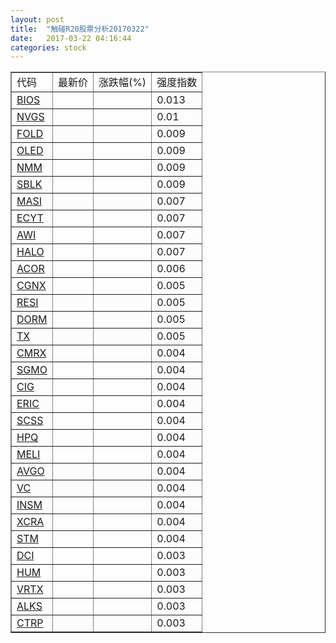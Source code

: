 ```yaml
---
layout: post
title:  "触碰R20股票分析20170322"
date:   2017-03-22 04:16:44
categories: stock
---
```

<script type="text/javascript">
var stockList = []
stockList.push('gb_bios');
stockList.push('gb_nvgs');
stockList.push('gb_fold');
stockList.push('gb_oled');
stockList.push('gb_nmm');
stockList.push('gb_sblk');
stockList.push('gb_masi');
stockList.push('gb_ecyt');
stockList.push('gb_awi');
stockList.push('gb_halo');
stockList.push('gb_acor');
stockList.push('gb_cgnx');
stockList.push('gb_resi');
stockList.push('gb_dorm');
stockList.push('gb_tx');
stockList.push('gb_cmrx');
stockList.push('gb_sgmo');
stockList.push('gb_cig');
stockList.push('gb_eric');
stockList.push('gb_scss');
stockList.push('gb_hpq');
stockList.push('gb_meli');
stockList.push('gb_avgo');
stockList.push('gb_vc');
stockList.push('gb_insm');
stockList.push('gb_xcra');
stockList.push('gb_stm');
stockList.push('gb_dci');
stockList.push('gb_hum');
stockList.push('gb_vrtx');
stockList.push('gb_alks');
stockList.push('gb_ctrp');
</script>

<table border="1">
 <tr>
 <td>代码</td>
  <td>最新价</td>
  <td>涨跌幅(%)</td>
 <td>强度指数</td>
</tr>
  <tr id="bios"><td><a href="http://stock.finance.sina.com.cn/usstock/quotes/BIOS.html" target="_blank">BIOS</a></td><td></td><td></td><td>0.013</td></tr>
  <tr id="nvgs"><td><a href="http://stock.finance.sina.com.cn/usstock/quotes/NVGS.html" target="_blank">NVGS</a></td><td></td><td></td><td>0.01</td></tr>
  <tr id="fold"><td><a href="http://stock.finance.sina.com.cn/usstock/quotes/FOLD.html" target="_blank">FOLD</a></td><td></td><td></td><td>0.009</td></tr>
  <tr id="oled"><td><a href="http://stock.finance.sina.com.cn/usstock/quotes/OLED.html" target="_blank">OLED</a></td><td></td><td></td><td>0.009</td></tr>
  <tr id="nmm"><td><a href="http://stock.finance.sina.com.cn/usstock/quotes/NMM.html" target="_blank">NMM</a></td><td></td><td></td><td>0.009</td></tr>
  <tr id="sblk"><td><a href="http://stock.finance.sina.com.cn/usstock/quotes/SBLK.html" target="_blank">SBLK</a></td><td></td><td></td><td>0.009</td></tr>
  <tr id="masi"><td><a href="http://stock.finance.sina.com.cn/usstock/quotes/MASI.html" target="_blank">MASI</a></td><td></td><td></td><td>0.007</td></tr>
  <tr id="ecyt"><td><a href="http://stock.finance.sina.com.cn/usstock/quotes/ECYT.html" target="_blank">ECYT</a></td><td></td><td></td><td>0.007</td></tr>
  <tr id="awi"><td><a href="http://stock.finance.sina.com.cn/usstock/quotes/AWI.html" target="_blank">AWI</a></td><td></td><td></td><td>0.007</td></tr>
  <tr id="halo"><td><a href="http://stock.finance.sina.com.cn/usstock/quotes/HALO.html" target="_blank">HALO</a></td><td></td><td></td><td>0.007</td></tr>
  <tr id="acor"><td><a href="http://stock.finance.sina.com.cn/usstock/quotes/ACOR.html" target="_blank">ACOR</a></td><td></td><td></td><td>0.006</td></tr>
  <tr id="cgnx"><td><a href="http://stock.finance.sina.com.cn/usstock/quotes/CGNX.html" target="_blank">CGNX</a></td><td></td><td></td><td>0.005</td></tr>
  <tr id="resi"><td><a href="http://stock.finance.sina.com.cn/usstock/quotes/RESI.html" target="_blank">RESI</a></td><td></td><td></td><td>0.005</td></tr>
  <tr id="dorm"><td><a href="http://stock.finance.sina.com.cn/usstock/quotes/DORM.html" target="_blank">DORM</a></td><td></td><td></td><td>0.005</td></tr>
  <tr id="tx"><td><a href="http://stock.finance.sina.com.cn/usstock/quotes/TX.html" target="_blank">TX</a></td><td></td><td></td><td>0.005</td></tr>
  <tr id="cmrx"><td><a href="http://stock.finance.sina.com.cn/usstock/quotes/CMRX.html" target="_blank">CMRX</a></td><td></td><td></td><td>0.004</td></tr>
  <tr id="sgmo"><td><a href="http://stock.finance.sina.com.cn/usstock/quotes/SGMO.html" target="_blank">SGMO</a></td><td></td><td></td><td>0.004</td></tr>
  <tr id="cig"><td><a href="http://stock.finance.sina.com.cn/usstock/quotes/CIG.html" target="_blank">CIG</a></td><td></td><td></td><td>0.004</td></tr>
  <tr id="eric"><td><a href="http://stock.finance.sina.com.cn/usstock/quotes/ERIC.html" target="_blank">ERIC</a></td><td></td><td></td><td>0.004</td></tr>
  <tr id="scss"><td><a href="http://stock.finance.sina.com.cn/usstock/quotes/SCSS.html" target="_blank">SCSS</a></td><td></td><td></td><td>0.004</td></tr>
  <tr id="hpq"><td><a href="http://stock.finance.sina.com.cn/usstock/quotes/HPQ.html" target="_blank">HPQ</a></td><td></td><td></td><td>0.004</td></tr>
  <tr id="meli"><td><a href="http://stock.finance.sina.com.cn/usstock/quotes/MELI.html" target="_blank">MELI</a></td><td></td><td></td><td>0.004</td></tr>
  <tr id="avgo"><td><a href="http://stock.finance.sina.com.cn/usstock/quotes/AVGO.html" target="_blank">AVGO</a></td><td></td><td></td><td>0.004</td></tr>
  <tr id="vc"><td><a href="http://stock.finance.sina.com.cn/usstock/quotes/VC.html" target="_blank">VC</a></td><td></td><td></td><td>0.004</td></tr>
  <tr id="insm"><td><a href="http://stock.finance.sina.com.cn/usstock/quotes/INSM.html" target="_blank">INSM</a></td><td></td><td></td><td>0.004</td></tr>
  <tr id="xcra"><td><a href="http://stock.finance.sina.com.cn/usstock/quotes/XCRA.html" target="_blank">XCRA</a></td><td></td><td></td><td>0.004</td></tr>
  <tr id="stm"><td><a href="http://stock.finance.sina.com.cn/usstock/quotes/STM.html" target="_blank">STM</a></td><td></td><td></td><td>0.004</td></tr>
  <tr id="dci"><td><a href="http://stock.finance.sina.com.cn/usstock/quotes/DCI.html" target="_blank">DCI</a></td><td></td><td></td><td>0.003</td></tr>
  <tr id="hum"><td><a href="http://stock.finance.sina.com.cn/usstock/quotes/HUM.html" target="_blank">HUM</a></td><td></td><td></td><td>0.003</td></tr>
  <tr id="vrtx"><td><a href="http://stock.finance.sina.com.cn/usstock/quotes/VRTX.html" target="_blank">VRTX</a></td><td></td><td></td><td>0.003</td></tr>
  <tr id="alks"><td><a href="http://stock.finance.sina.com.cn/usstock/quotes/ALKS.html" target="_blank">ALKS</a></td><td></td><td></td><td>0.003</td></tr>
  <tr id="ctrp"><td><a href="http://stock.finance.sina.com.cn/usstock/quotes/CTRP.html" target="_blank">CTRP</a></td><td></td><td></td><td>0.003</td></tr>
</table>
